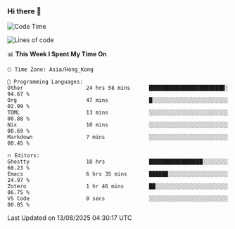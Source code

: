 ### Hi there 👋

<!--
**nicehiro/nicehiro** is a ✨ _special_ ✨ repository because its `README.md` (this file) appears on your GitHub profile.

Here are some ideas to get you started:

- 🔭 I’m currently working on ...
- 🌱 I’m currently learning ...
- 👯 I’m looking to collaborate on ...
- 🤔 I’m looking for help with ...
- 💬 Ask me about ...
- 📫 How to reach me: ...
- 😄 Pronouns: ...
- ⚡ Fun fact: ...
-->

<!--START_SECTION:waka-->
![Code Time](http://img.shields.io/badge/Code%20Time-891%20hrs%2051%20mins-blue)

![Lines of code](https://img.shields.io/badge/From%20Hello%20World%20I%27ve%20Written-1.7%20million%20lines%20of%20code-blue)

📊 **This Week I Spent My Time On** 

```text
🕑︎ Time Zone: Asia/Hong_Kong

💬 Programming Languages: 
Other                    24 hrs 58 mins      ████████████████████████░   94.67 % 
Org                      47 mins             █░░░░░░░░░░░░░░░░░░░░░░░░   02.99 % 
TOML                     13 mins             ░░░░░░░░░░░░░░░░░░░░░░░░░   00.88 % 
Nix                      10 mins             ░░░░░░░░░░░░░░░░░░░░░░░░░   00.69 % 
Markdown                 7 mins              ░░░░░░░░░░░░░░░░░░░░░░░░░   00.45 % 

🔥 Editors: 
Ghostty                  18 hrs              █████████████████░░░░░░░░   68.23 % 
Emacs                    6 hrs 35 mins       ██████░░░░░░░░░░░░░░░░░░░   24.97 % 
Zotero                   1 hr 46 mins        ██░░░░░░░░░░░░░░░░░░░░░░░   06.75 % 
VS Code                  0 secs              ░░░░░░░░░░░░░░░░░░░░░░░░░   00.05 % 
```


 Last Updated on 13/08/2025 04:30:17 UTC
<!--END_SECTION:waka-->
